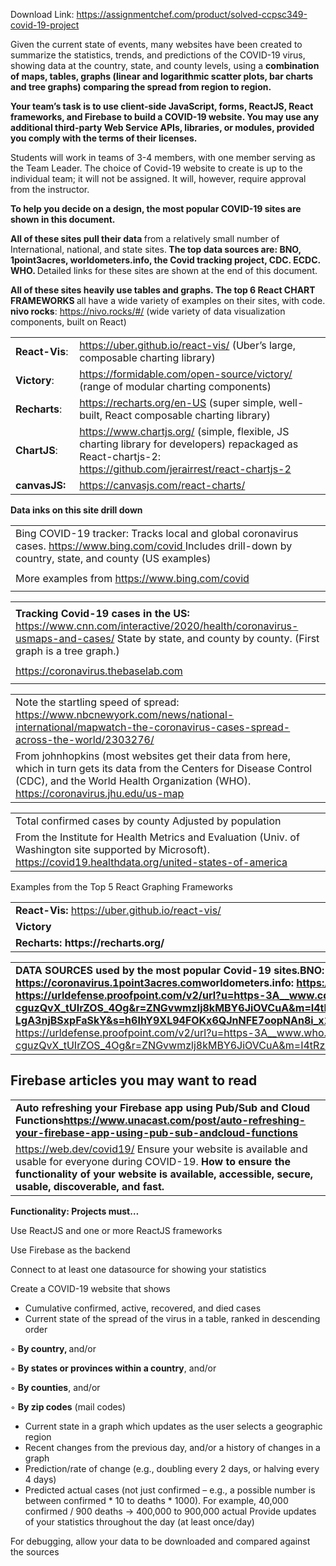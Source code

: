 Download Link: https://assignmentchef.com/product/solved-ccpsc349-covid-19-project
<br>



Given the current state of events, many websites have been created to summarize the statistics, trends, and predictions of the COVID-19 virus, showing data at the country, state, and county levels, using a <strong>combination of maps, tables, graphs (linear and logarithmic scatter plots, bar charts and tree graphs) comparing the spread from region to region. </strong>

<strong>Your team’s task is to use client-side JavaScript, forms, ReactJS, React frameworks, and Firebase to build a COVID-19 website.  You may use any additional third-party Web Service APIs, libraries, or modules, provided you comply with the terms of their licenses. </strong>

Students will work in teams of 3-4 members, with one member serving as the Team Leader.  The choice of Covid-19 website to create is up to the individual team; it will not be assigned.  It will, however, require approval from the instructor.

<strong>To help you decide on a design, the most popular COVID-19 sites are shown in this document.</strong>

<strong>All of these sites pull their data </strong>from a relatively small number of International, national, and state sites.<strong>  The top data sources are:  BNO, 1point3acres, worldometers.info, the Covid tracking project, CDC. ECDC. WHO.   </strong>Detailed links for these sites are shown at the end of this document.

<strong>All of these sites heavily use tables and graphs.  The top 6 React CHART FRAMEWORKS </strong>all have a wide variety of examples on their sites, with code. <strong>nivo rocks</strong>:    <a href="https://nivo.rocks/#/">https://nivo.rocks/#/</a>  (wide variety of data visualization components, built on React)

<table width="659">

 <tbody>

  <tr>

   <td width="95"><strong>React-Vis</strong>:</td>

   <td width="564"><a href="https://uber.github.io/react-vis/">https://uber.github.io/react-vis/</a>  (Uber’s large, composable charting library)</td>

  </tr>

  <tr>

   <td width="95"><strong>Victory</strong>:</td>

   <td width="564"><a href="https://formidable.com/open-source/victory/">https://formidable.com/open-source/victory/</a>  (range of modular charting components)</td>

  </tr>

  <tr>

   <td width="95"><strong>Recharts</strong>:</td>

   <td width="564"><a href="https://recharts.org/en-US">https://recharts.org/en-US</a>  (super simple, well-built, React composable charting library)</td>

  </tr>

  <tr>

   <td width="95"><strong>ChartJS</strong>:</td>

   <td width="564"><a href="https://www.chartjs.org/">https://www.chartjs.org/</a>  (simple, flexible, JS charting library for developers) repackaged as React-chartjs-2:   <a href="https://github.com/jerairrest/react-chartjs-2">https://github.com/jerairrest/react-chartjs-2</a></td>

  </tr>

  <tr>

   <td width="95"><strong>canvasJS:</strong></td>

   <td width="564"><a href="https://canvasjs.com/react-charts/">https://canvasjs.com/react-charts/</a></td>

  </tr>

 </tbody>

</table>

<strong>    Data inks on this site drill down</strong>




<table width="665">

 <tbody>

  <tr>

   <td width="665">Bing COVID-19 tracker:  Tracks local and global coronavirus cases.  <a href="https://www.bing.com/covid">https://www.bing.com/covid </a>Includes drill-down by country, state, and county (US examples)</td>

  </tr>

  <tr>

   <td width="665"> </td>

  </tr>

  <tr>

   <td width="665">More examples from  <a href="https://www.bing.com/covid">https://www.bing.com/covid</a></td>

  </tr>

  <tr>

   <td width="665"> </td>

  </tr>

 </tbody>

</table>




<table width="665">

 <tbody>

  <tr>

   <td width="665"></td>

  </tr>

  <tr>

   <td width="665"><strong>Tracking Covid-19 cases in the US:</strong>  <a href="https://www.cnn.com/interactive/2020/health/coronavirus-us-maps-and-cases/">https://www.cnn.com/interactive/2020/health/coronavirus-us</a><a href="https://www.cnn.com/interactive/2020/health/coronavirus-us-maps-and-cases/">maps-and-cases/</a>   State by state, and county by county.   (First graph is a tree graph.)</td>

  </tr>

  <tr>

   <td width="665"></td>

  </tr>

  <tr>

   <td width="665"><a href="https://coronavirus.thebaselab.com/">https://coronavirus.thebaselab.com</a></td>

  </tr>

  <tr>

   <td width="665"> </td>

  </tr>

 </tbody>

</table>




<table width="665">

 <tbody>

  <tr>

   <td width="665">Note the startling speed of spread:  <a href="https://www.nbcnewyork.com/news/national-international/map-watch-the-coronavirus-cases-spread-across-the-world/2303276/">https://www.nbcnewyork.com/news/national-international/map</a><a href="https://www.nbcnewyork.com/news/national-international/map-watch-the-coronavirus-cases-spread-across-the-world/2303276/">watch-the-coronavirus-cases-spread-across-the-world/2303276/</a></td>

  </tr>

  <tr>

   <td width="665">From johnhopkins (most websites get their data from here, which in turn gets its data from the Centers for Disease Control (CDC), and the World Health Organization (WHO). <a href="https://coronavirus.jhu.edu/us-map">https://coronavirus.jhu.edu/us-map</a></td>

  </tr>

 </tbody>

</table>




<table width="665">

 <tbody>

  <tr>

   <td width="665">Total confirmed cases by county                                      Adjusted by population</td>

  </tr>

  <tr>

   <td width="665">From the Institute for Health Metrics and Evaluation (Univ. of Washington site supported by Microsoft).          <a href="https://covid19.healthdata.org/united-states-of-america">https://covid19.healthdata.org/united-states-of-america</a></td>

  </tr>

 </tbody>

</table>

Examples from the Top 5 React Graphing Frameworks




<table width="665">

 <tbody>

  <tr>

   <td width="665"><strong>React-Vis:  </strong><a href="https://uber.github.io/react-vis/">https://uber.github.io/react-vis/</a></td>

  </tr>

  <tr>

   <td width="665"> <strong>Victory</strong></td>

  </tr>

  <tr>

   <td width="665"><strong>Recharts:   https://recharts.org/</strong></td>

  </tr>

 </tbody>

</table>

<table width="665">

 <tbody>

  <tr>

   <td width="665"><strong>DATA SOURCES used by the most popular Covid-19 sites.</strong><strong>BNO:  </strong><a href="https://bnonews.com/index.php/2020/01/tracking-coronavirus-u-s-data/"><strong>https://bnonews.com/index.php/2020/01/tracking-coronavirus-u-s-data/</strong></a><strong>1point3acres:  </strong><a href="https://coronavirus.1point3acres.com/"><strong>https://coronavirus.1point3acres.com</strong></a><strong>worldometers.info:  </strong><a href="https://www.worldometers.info/coronavirus/"><strong>https://www.worldometers.info/coronavirus/ </strong></a><strong>the COVID tracking project: </strong><a href="https://covidtracking.com/data"><strong>https://covidtracking.com/data</strong></a><strong>CDC: </strong><a href="https://urldefense.proofpoint.com/v2/url?u=https-3A__www.cdc.gov_coronavirus_2019-2Dncov_index.html&amp;d=DwMFaQ&amp;c=n6-cguzQvX_tUIrZOS_4Og&amp;r=ZNGvwmzlj8kMBY6JiOVCuA&amp;m=I4tRzMk97krELxTlEBHo8DfBIHceLgA3njBSxpFaSkY&amp;s=h6IhY9XL94FOKx6QJnNFE7oopNAn8i_x1i6glDHWTd0&amp;e"><strong>https://urldefense.proofpoint.com/v2/url?u=https-3A__www.cdc.gov_coronavirus_2019-</strong></a><a href="https://urldefense.proofpoint.com/v2/url?u=https-3A__www.cdc.gov_coronavirus_2019-2Dncov_index.html&amp;d=DwMFaQ&amp;c=n6-cguzQvX_tUIrZOS_4Og&amp;r=ZNGvwmzlj8kMBY6JiOVCuA&amp;m=I4tRzMk97krELxTlEBHo8DfBIHceLgA3njBSxpFaSkY&amp;s=h6IhY9XL94FOKx6QJnNFE7oopNAn8i_x1i6glDHWTd0&amp;e"><strong>2Dncov_index.html&amp;d=DwMFaQ&amp;c=n6-</strong></a><a href="https://urldefense.proofpoint.com/v2/url?u=https-3A__www.cdc.gov_coronavirus_2019-2Dncov_index.html&amp;d=DwMFaQ&amp;c=n6-cguzQvX_tUIrZOS_4Og&amp;r=ZNGvwmzlj8kMBY6JiOVCuA&amp;m=I4tRzMk97krELxTlEBHo8DfBIHceLgA3njBSxpFaSkY&amp;s=h6IhY9XL94FOKx6QJnNFE7oopNAn8i_x1i6glDHWTd0&amp;e"><strong>cguzQvX_tUIrZOS_4Og&amp;r=ZNGvwmzlj8kMBY6JiOVCuA&amp;m=I4tRzMk97krELxTlEBHo8DfBIHce </strong></a><a href="https://urldefense.proofpoint.com/v2/url?u=https-3A__www.cdc.gov_coronavirus_2019-2Dncov_index.html&amp;d=DwMFaQ&amp;c=n6-cguzQvX_tUIrZOS_4Og&amp;r=ZNGvwmzlj8kMBY6JiOVCuA&amp;m=I4tRzMk97krELxTlEBHo8DfBIHceLgA3njBSxpFaSkY&amp;s=h6IhY9XL94FOKx6QJnNFE7oopNAn8i_x1i6glDHWTd0&amp;e"><strong>LgA3njBSxpFaSkY&amp;s=h6IhY9XL94FOKx6QJnNFE7oopNAn8i_x1i6glDHWTd0&amp;e</strong></a><strong>=</strong><strong>ECDC: </strong><a href="https://www.ecdc.europa.eu/en/geographical-distribution-2019-ncov-cases"><strong>https://www.ecdc.europa.eu/en/geographical-distribution-2019-ncov-cases</strong></a><strong>WHO:</strong>  <a href="https://urldefense.proofpoint.com/v2/url?u=https-3A__www.who.int_emergencies_diseases_novel-2Dcoronavirus-2D2019_situation-2Dreports&amp;d=DwMFaQ&amp;c=n6-cguzQvX_tUIrZOS_4Og&amp;r=ZNGvwmzlj8kMBY6JiOVCuA&amp;m=I4tRzMk97krELxTlEBHo8DfBIHceLgA3njBSxpFaSkY&amp;s=Kqo9h3kYNxWfxMkTXGNLn2mEPiaPYMNXyv6MBhwWxrQ&amp;e">https://urldefense.proofpoint.com/v2/url?u=https-</a><a href="https://urldefense.proofpoint.com/v2/url?u=https-3A__www.who.int_emergencies_diseases_novel-2Dcoronavirus-2D2019_situation-2Dreports&amp;d=DwMFaQ&amp;c=n6-cguzQvX_tUIrZOS_4Og&amp;r=ZNGvwmzlj8kMBY6JiOVCuA&amp;m=I4tRzMk97krELxTlEBHo8DfBIHceLgA3njBSxpFaSkY&amp;s=Kqo9h3kYNxWfxMkTXGNLn2mEPiaPYMNXyv6MBhwWxrQ&amp;e">3A__www.who.int_emergencies_diseases_novel-2Dcoronavirus-2D2019_situation-</a><a href="https://urldefense.proofpoint.com/v2/url?u=https-3A__www.who.int_emergencies_diseases_novel-2Dcoronavirus-2D2019_situation-2Dreports&amp;d=DwMFaQ&amp;c=n6-cguzQvX_tUIrZOS_4Og&amp;r=ZNGvwmzlj8kMBY6JiOVCuA&amp;m=I4tRzMk97krELxTlEBHo8DfBIHceLgA3njBSxpFaSkY&amp;s=Kqo9h3kYNxWfxMkTXGNLn2mEPiaPYMNXyv6MBhwWxrQ&amp;e">2Dreports&amp;d=DwMFaQ&amp;c=n6-</a><a href="https://urldefense.proofpoint.com/v2/url?u=https-3A__www.who.int_emergencies_diseases_novel-2Dcoronavirus-2D2019_situation-2Dreports&amp;d=DwMFaQ&amp;c=n6-cguzQvX_tUIrZOS_4Og&amp;r=ZNGvwmzlj8kMBY6JiOVCuA&amp;m=I4tRzMk97krELxTlEBHo8DfBIHceLgA3njBSxpFaSkY&amp;s=Kqo9h3kYNxWfxMkTXGNLn2mEPiaPYMNXyv6MBhwWxrQ&amp;e">cguzQvX_tUIrZOS_4Og&amp;r=ZNGvwmzlj8kMBY6JiOVCuA&amp;m=I4tRzMk97krELxTlEBHo8DfBIHceLgA3</a><a href="https://urldefense.proofpoint.com/v2/url?u=https-3A__www.who.int_emergencies_diseases_novel-2Dcoronavirus-2D2019_situation-2Dreports&amp;d=DwMFaQ&amp;c=n6-cguzQvX_tUIrZOS_4Og&amp;r=ZNGvwmzlj8kMBY6JiOVCuA&amp;m=I4tRzMk97krELxTlEBHo8DfBIHceLgA3njBSxpFaSkY&amp;s=Kqo9h3kYNxWfxMkTXGNLn2mEPiaPYMNXyv6MBhwWxrQ&amp;e">njBSxpFaSkY&amp;s=Kqo9h3kYNxWfxMkTXGNLn2mEPiaPYMNXyv6MBhwWxrQ&amp;e</a>=</td>

  </tr>

 </tbody>

</table>

<h2>Firebase articles you may want to read</h2>

<table width="665">

 <tbody>

  <tr>

   <td width="665"> <strong>Auto refreshing your Firebase app using Pub/Sub and Cloud Functions</strong><a href="https://www.unacast.com/post/auto-refreshing-your-firebase-app-using-pub-sub-and-cloud-functions"><strong>https://www.unacast.com/post/auto-refreshing-your-firebase-app-using-pub-sub-and</strong></a><a href="https://www.unacast.com/post/auto-refreshing-your-firebase-app-using-pub-sub-and-cloud-functions"><strong>cloud-functions</strong></a><strong>  </strong></td>

  </tr>

  <tr>

   <td width="665"><a href="https://web.dev/covid19/">https://web.dev/covid19/</a>    Ensure your website is available and usable for everyone during COVID-19.   <strong>How to ensure  the functionality of your website is available, accessible, secure, usable, discoverable, and fast.</strong></td>

  </tr>

 </tbody>

</table>

<strong>Functionality:   Projects must…</strong>

Use ReactJS and one or more ReactJS frameworks

Use Firebase as the backend

Connect to at least one datasource for showing your statistics

Create a COVID-19 website that shows

<ul>

 <li>Cumulative confirmed, active, recovered, and died cases</li>

 <li>Current state of the spread of the virus in a table, ranked in descending order</li>

</ul>

◦ <strong>By country, </strong>and/or

◦ <strong>By states or provinces within a country</strong>, and/or

◦ <strong>By counties</strong>, and/or

◦ <strong>By zip codes</strong> (mail codes)

<ul>

 <li>Current state in a graph which updates as the user selects a geographic region</li>

 <li>Recent changes from the previous day, and/or a history of changes in a graph</li>

 <li>Prediction/rate of change (e.g., doubling every 2 days, or halving every 4 days)</li>

 <li>Predicted actual cases (not just confirmed – e.g., a possible number is between confirmed * 10 to deaths * 1000). For example, 40,000 confirmed / 900 deaths -&gt; 400,000 to 900,000 actual Provide updates of your statistics throughout the day (at least once/day)</li>

</ul>

For debugging, allow your data to be downloaded and compared against the sources


